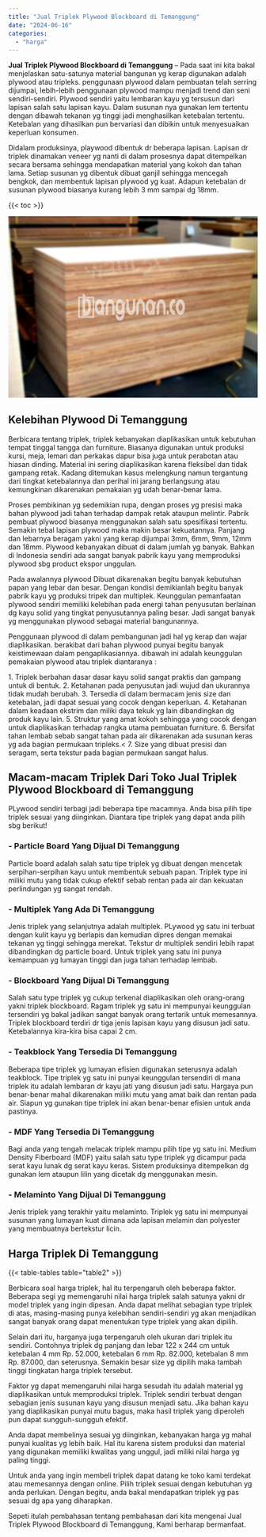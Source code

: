 ```yaml
---
title: "Jual Triplek Plywood Blockboard di Temanggung"
date: "2024-06-16"
categories: 
  - "harga"
---
```


**Jual Triplek Plywood Blockboard di Temanggung** – Pada saat ini kita bakal menjelaskan satu-satunya material bangunan yg kerap digunakan adalah plywood atau tripleks. penggunaan plywood dalam pembuatan telah serring dijumpai, lebih-lebih penggunaan plywood mampu menjadi trend dan seni sendiri-sendiri. Plywood sendiri yaitu lembaran kayu yg tersusun dari lapisan salah satu lapisan kayu. Dalam susunan nya gunakan lem tertentu dengan dibawah tekanan yg tinggi jadi menghasilkan ketebalan tertentu. Ketebalan yang dihasilkan pun bervariasi dan dibikin untuk menyesuaikan keperluan konsumen.

Didalam produksinya, playwood dibentuk dr beberapa lapisan. Lapisan dr triplek dinamakan veneer yg nanti di dalam prosesnya dapat ditempelkan secara bersama sehingga mendapatkan material yang kokoh dan tahan lama. Setiap susunan yg dibentuk dibuat ganjil sehingga mencegah bengkok, dan membentuk lapisan plywood yg kuat. Adapun ketebalan dr susunan plywood biasanya kurang lebih 3 mm sampai dg 18mm.

{{< toc >}}

![Jual Triplek Plywood Blockboard di Temanggung](/images/jual-triplek-murah-36.png)

## Kelebihan Plywood Di Temanggung

Berbicara tentang triplek, triplek kebanyakan diaplikasikan untuk kebutuhan tempat tinggal tangga dan furniture. Biasanya digunakan untuk produksi kursi, meja, lemari dan perkakas dapur bisa juga untuk perabotan atau hiasan dinding. Material ini sering diaplikasikan karena fleksibel dan tidak gampang retak. Kadang ditemukan kasus melengkung namun tergantung dari tingkat ketebalannya dan perihal ini jarang berlangsung atau kemungkinan dikarenakan pemakaian yg udah benar-benar lama.

Proses pembikinan yg sedemikian rupa, dengan proses yg presisi maka bahan plywood jadi tahan terhadap dampak retak ataupun melintir. Pabrik pembuat plywood biasanya menggunakan salah satu spesifikasi tertentu. Semakin tebal lapisan plywood maka makin besar kekuatannya. Panjang dan lebarnya beragam yakni yang kerap dijumpai 3mm, 6mm, 9mm, 12mm dan 18mm. Plywood kebanyakan dibuat di dalam jumlah yg banyak. Bahkan di Indonesia sendiri ada sangat banyak pabrik kayu yang memproduksi plywood sbg product ekspor unggulan.

Pada awalannya plywood Dibuat dikarenakan begitu banyak kebutuhan papan yang lebar dan besar. Dengan kondisi demikianlah begitu banyak pabrik kayu yg produksi tripek dan multiplek. Keunggulan pemanfaatan plywood sendiri memiliki kelebihan pada energi tahan penyusutan berlainan dg kayu solid yang tingkat penyusutannya paling besar. Jadi sangat banyak yg menggunakan plywood sebagai material bangunannya.

Penggunaan plywood di dalam pembangunan jadi hal yg kerap dan wajar diaplikasikan. berakibat dari bahan plywood punyai begitu banyak keistimewaan dalam pengaplikasiannya. dibawah ini adalah keunggulan pemakaian plywood atau triplek diantaranya :

1\. Triplek berbahan dasar dasar kayu solid sangat praktis dan gampang untuk di bentuk. 2. Ketahanan pada penyusutan jadi wujud dan ukurannya tidak mudah berubah. 3. Tersedia di dalam bermacam jenis size dan ketebalan, jadi dapat sesuai yang cocok dengan keperluan. 4. Ketahanan dalam keadaan ekstrim dan miliki daya tekuk yg lain dibandingkan dg produk kayu lain. 5. Struktur yang amat kokoh sehingga yang cocok dengan untuk diaplikasikan terhadap rangka utama pembuatan furniture. 6. Bersifat tahan lembab sebab sangat tahan pada air dikarenakan ada susunan keras yg ada bagian permukaan tripleks.< 7. Size yang dibuat presisi dan seragam, serta tekstur pada bagian permukaan sangat halus.

## Macam-macam Triplek Dari Toko Jual Triplek Plywood Blockboard di Temanggung

PLywood sendiri terbagi jadi beberapa tipe macamnya. Anda bisa pilih tipe triplek sesuai yang diinginkan. Diantara tipe triplek yang dapat anda pilih sbg berikut!

### \- Particle Board Yang Dijual Di Temanggung

Particle board adalah salah satu tipe triplek yg dibuat dengan mencetak serpihan-serpihan kayu untuk membentuk sebuah papan. Triplek type ini miliki mutu yang tidak cukup efektif sebab rentan pada air dan kekuatan perlindungan yg sangat rendah.

### \- Multiplek Yang Ada Di Temanggung

Jenis triplek yang selanjutnya adalah multiplek. PLywood yg satu ini terbuat dengan kulit kayu yg berlapis dan kemudian dipres dengan memakai tekanan yg tinggi sehingga merekat. Tekstur dr multiplek sendiri lebih rapat dibandingkan dg particle board. Untuk triplek yang satu ini punya kemampuan yg lumayan tinggi dan juga tahan terhadap lembab.

### \- Blockboard Yang Dijual Di Temanggung

Salah satu type triplek yg cukup terkenal diaplikasikan oleh orang-orang yakni triplek blockboard. Ragam triplek yg satu ini mempunyai keunggulan tersendiri yg bakal jadikan sangat banyak orang tertarik untuk memesannya. Triplek blockboard terdiri dr tiga jenis lapisan kayu yang disusun jadi satu. Ketebalannya kira-kira bisa capai 2 cm.

### \- Teakblock Yang Tersedia Di Temanggung

Beberapa tipe triplek yg lumayan efisien digunakan seterusnya adalah teakblock. Tipe triplek yg satu ini punyai keunggulan tersendiri di mana triplek itu adalah lembaran dr kayu jati yang disusun jadi satu. Hargaya pun benar-benar mahal dikarenakan miliki mutu yang amat baik dan rentan pada air. Siapun yg gunakan tipe triplek ini akan benar-benar efisien untuk anda pastinya.

### \- MDF Yang Tersedia Di Temanggung

Bagi anda yang tengah melacak triplek mampu pilih tipe yg satu ini. Medium Density Fiberboard (MDF) yaitu salah satu type triplek yg dicampur pada serat kayu lunak dg serat kayu keras. Sistem produksinya ditempelkan dg gunakan lem ataupun lilin yang dicetak dg menggunakan mesin.

### \- Melaminto Yang Dijual Di Temanggung

Jenis triplek yang terakhir yaitu melaminto. Triplek yg satu ini mempunyai susunan yang lumayan kuat dimana ada lapisan melamin dan polyester yang membuatnya bertekstur licin.

## Harga Triplek Di Temanggung

{{< table-tables table="table2" >}}

Berbicara soal harga triplek, hal itu terpengaruh oleh beberapa faktor. Beberapa segi yg memengaruhi nilai harga triplek salah satunya yakni dr model triplek yang ingin dipesan. Anda dapat melihat sebagian type triplek di atas, masing-masing punya kelebihan sendiri-sendiri yg akan menjadikan sangat banyak orang dapat menentukan type triplek yang akan dipilih.

Selain dari itu, harganya juga terpengaruh oleh ukuran dari triplek itu sendiri. Contohnya triplek dg panjang dan lebar 122 x 244 cm untuk ketebalan 4 mm Rp. 52.000, ketebalan 6 mm Rp. 82.000, ketebalan 8 mm Rp. 87.000, dan seterusnya. Semakin besar size yg dipilih maka tambah tinggi tingkatan harga triplek tersebut.

Faktor yg dapat memengaruhi nilai harga sesudah itu adalah material yg diaplikasikan untuk memproduksi triplek. Triplek sendiri terbuat dengan sebagian jenis susunan kayu yang disusun menjadi satu. Jika bahan kayu yang diaplikasikan punyai mutu bagus, maka hasil triplek yang diperoleh pun dapat sungguh-sungguh efektif.

Anda dapat membelinya sesuai yg diinginkan, kebanyakan harga yg mahal punyai kualitas yg lebih baik. Hal itu karena sistem produksi dan material yang digunakan memiliki kwalitas yang unggul, jadi miliki nilai harga yg paling tinggi.

Untuk anda yang ingin membeli triplek dapat datang ke toko kami terdekat atau memesannya dengan online. Pilih triplek sesuai dengan kebutuhan yg anda perlukan. Dengan begitu, anda bakal mendapatkan triplek yg pas sesuai dg apa yang diharapkan.

Sepeti itulah pembahasan tentang pembahasan dari kita mengenai Jual Triplek Plywood Blockboard di Temanggung, Kami berharap bermanfaat.
